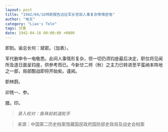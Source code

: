 ```yaml
---
layout: post
title: "1942/04/16林蔚报告远征军长官部人事复杂等情密电"
author: "电文"
category: "Liao's Tele"
tags: 分类
date: 1942-04-16 00:00:00 +0000
---
```


即到。谕总长何：斌密。（加表）。

军代删申令一电敬悉。此间人事情形复杂，但一切仍须钧座最后决定，职仅将见闻所及逐日面呈钧座，供参考而已。今新廿二师（秋）之主力已转进至平蛮纳本阵地之一部，局部酣战即将开始矣。谨闻。

职林蔚。

卯铣一、参。

腊。印。

> *录入校对：鱼珠前航道舵手*

> 来源：中国第二历史档案馆藏国民政府国防部史政局及战史会档案